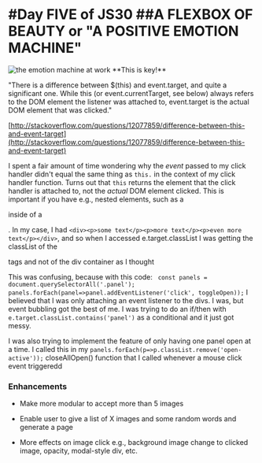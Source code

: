 #Day FIVE of JS30
##A FLEXBOX OF BEAUTY or "A POSITIVE EMOTION MACHINE"
====
<img src="http://i.imgur.com/3hyAx6f.png" alt="the emotion machine at work" />
**This is key!**

"There is a difference between $(this) and event.target, and quite a significant one. While this (or event.currentTarget, see below) always refers to the DOM element the listener was attached to, event.target is the actual DOM element that was clicked."

[http://stackoverflow.com/questions/12077859/difference-between-this-and-event-target](http://stackoverflow.com/questions/12077859/difference-between-this-and-event-target)

I spent a fair amount of time wondering why the *event* passed to my click handler didn't equal the same thing as `this.` in the context of my click handler function. Turns out that `this` returns the element that the click handler is attached to, not the *actual* DOM element clicked. This is important if you have e.g., nested elements, such as a <p> inside of a <div>. In my case, I had `<div><p>some text</p><p>more text</p><p>even more text</p></div>`, and so when I accessed e.target.classList I was getting the classList of the <p> tags and not of the div container as I thought

This was confusing, because with this code: ```
const panels = document.querySelectorAll('.panel');
panels.forEach(panel=>panel.addEventListener('click', toggleOpen));```
I believed that I was only attaching an event listener to the divs. I was, but event bubbling got the best of me. I was trying to do an if/then with `e.target.classList.contains('panel')` as a conditional and it just got messy.

I was also trying to implement the feature of only having one panel open at a time. I called this in my
`panels.forEach(p=>p.classList.remove('open-active'));` closeAllOpen() function that I called whenever a mouse click event triggeredd

### Enhancements

* Make more modular to accept more than 5 images

* Enable user to give a list of X images and some random words and generate a page

* More effects on image click e.g., background image change to clicked image, opacity, modal-style div, etc.
